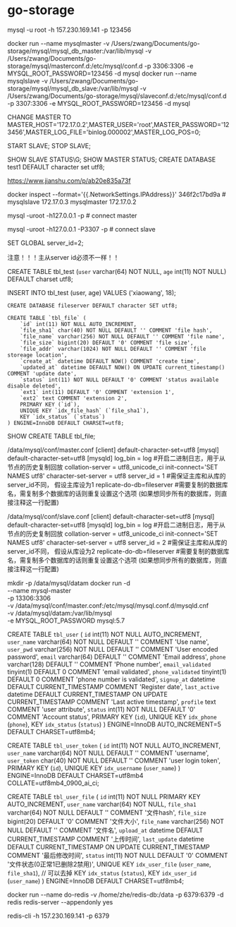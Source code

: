 # go-storage
mysql -u root -h 157.230.169.141 -p
123456

docker run --name mysqlmaster -v /Users/zwang/Documents/go-storage/mysql/mysql_db_master:/var/lib/mysql -v /Users/zwang/Documents/go-storage/mysql/masterconf.d:/etc/mysql/conf.d -p 3306:3306 -e MYSQL_ROOT_PASSWORD=123456 -d mysql
docker run --name mysqlslave -v /Users/zwang/Documents/go-storage/mysql/mysql_db_slave:/var/lib/mysql -v /Users/zwang/Documents/go-storage/mysql/slaveconf.d:/etc/mysql/conf.d -p 3307:3306 -e MYSQL_ROOT_PASSWORD=123456 -d mysql

CHANGE MASTER TO MASTER_HOST='172.17.0.2',MASTER_USER='root',MASTER_PASSWORD='123456',MASTER_LOG_FILE='binlog.000002',MASTER_LOG_POS=0;

START SLAVE;
STOP SLAVE;

SHOW SLAVE STATUS\G;
SHOW MASTER STATUS;
CREATE DATABASE test1 DEFAULT character set utf8;

https://www.jianshu.com/p/ab20e835a73f

docker inspect --format='{{.NetworkSettings.IPAddress}}' 346f2c17bd9a # mysqlslave 172.17.0.3 mysqlmaster 172.17.0.2

mysql -uroot -h127.0.0.1 -p # connect master

mysql -uroot -h127.0.0.1 -P3307 -p # connect slave

SET GLOBAL server_id=2;

注意！！！主从server id必须不一样！！

CREATE TABLE tbl_test (`user` varchar(64) NOT NULL, `age` int(11) NOT NULL) DEFAULT charset utf8;

INSERT INTO tbl_test (user, age) VALUES ('xiaowang', 18);


```
CREATE DATABASE fileserver DEFAULT character SET utf8;

CREATE TABLE `tbl_file` (
    `id` int(11) NOT NULL AUTO_INCREMENT,
    `file_sha1` char(40) NOT NULL DEFAULT '' COMMENT 'file hash',
    `file_name` varchar(256) NOT NULL DEFAULT '' COMMENT 'file name',
    `file_size` bigint(20) DEFAULT '0' COMMENT 'file size',
    `file_addr` varchar(1024) NOT NULL DEFAULT '' COMMENT 'file storeage location',
    `create_at` datetime DEFAULT NOW() COMMENT 'create time',
    `updated_at` datetime DEFAULT NOW() ON UPDATE current_timestamp() COMMENT 'update date',
    `status` int(11) NOT NULL DEFAULT '0' COMMENT 'status available disable deleted',
    `ext1` int(11) DEFAULT '0' COMMENT 'extension 1',
    `ext2` text COMMENT 'extension 2',
    PRIMARY KEY (`id`),
    UNIQUE KEY `idx_file_hash` (`file_sha1`),
    KEY `idx_status` (`status`)
) ENGINE=InnoDB DEFAULT CHARSET=utf8;
```

SHOW CREATE TABLE tbl_file;

/data/mysql/conf/master.conf
[client]
default-character-set=utf8
[mysql]
default-character-set=utf8
[mysqld]
log_bin = log  #开启二进制日志，用于从节点的历史复制回放
collation-server = utf8_unicode_ci
init-connect='SET NAMES utf8'
character-set-server = utf8
server_id = 1  #需保证主库和从库的server_id不同， 假设主库设为1
replicate-do-db=fileserver  #需要复制的数据库名，需复制多个数据库的话则重复设置这个选项 (如果想同步所有的数据库，则直接注释这一行配置)

/data/mysql/conf/slave.conf
[client]
default-character-set=utf8
[mysql]
default-character-set=utf8
[mysqld]
log_bin = log  #开启二进制日志，用于从节点的历史复制回放
collation-server = utf8_unicode_ci
init-connect='SET NAMES utf8'
character-set-server = utf8
server_id = 2  #需保证主库和从库的server_id不同， 假设从库设为2
replicate-do-db=fileserver  #需要复制的数据库名，需复制多个数据库的话则重复设置这个选项 (如果想同步所有的数据库，则直接注释这一行配置)


mkdir -p /data/mysql/datam
docker run -d \
    --name mysql-master \
    -p 13306:3306 \
    -v /data/mysql/conf/master.conf:/etc/mysql/mysql.conf.d/mysqld.cnf \
    -v /data/mysql/datam:/var/lib/mysql  \
    -e MYSQL_ROOT_PASSWORD
    mysql:5.7


CREATE TABLE `tbl_user` (
    `id` int(11) NOT NULL AUTO_INCREMENT,
    `user_name` varchar(64) NOT NULL DEFAULT '' COMMENT 'Use name',
    `user_pwd` varchar(256) NOT NULL DEFAULT '' COMMENT 'User encoded password',
    `email` varchar(64) DEFAULT '' COMMENT 'Email address',
    `phone` varchar(128) DEFAULT '' COMMENT 'Phone number',
    `email_validated` tinyint(1) DEFAULT 0 COMMENT 'email validated',
    `phone_validated` tinyint(1) DEFAULT 0 COMMENT 'phone number is validated',
    `signup_at` datetime DEFAULT CURRENT_TIMESTAMP COMMENT 'Register date',
    `last_active` datetime DEFAULT CURRENT_TIMESTAMP ON UPDATE CURRENT_TIMESTAMP COMMENT 'Last active timestamp',
    `profile` text COMMENT 'user attribute',
    `status` int(11) NOT NULL DEFAULT '0' COMMENT 'Account status',
    PRIMARY KEY (`id`),
    UNIQUE KEY `idx_phone` (`phone`),
    KEY `idx_status` (`status`)
) ENGINE=InnoDB AUTO_INCREMENT=5 DEFAULT CHARSET=utf8mb4;


CREATE TABLE `tbl_user_token` (
    `id` int(11) NOT NULL AUTO_INCREMENT,
    `user_name` varchar(64) NOT NULL DEFAULT '' COMMENT 'username',
    `user_token` char(40) NOT NULL DEFAULT '' COMMENT 'user login token',
    PRIMARY KEY (`id`),
    UNIQUE KEY `idx_username` (`user_name`)
) ENGINE=InnoDB DEFAULT CHARSET=utf8mb4 COLLATE=utf8mb4_0900_ai_ci;

CREATE TABLE `tbl_user_file` (
  `id` int(11) NOT NULL PRIMARY KEY AUTO_INCREMENT,
  `user_name` varchar(64) NOT NULL,
  `file_sha1` varchar(64) NOT NULL DEFAULT '' COMMENT '文件hash',
  `file_size` bigint(20) DEFAULT '0' COMMENT '文件大小',
  `file_name` varchar(256) NOT NULL DEFAULT '' COMMENT '文件名',
  `upload_at` datetime DEFAULT CURRENT_TIMESTAMP COMMENT '上传时间',
  `last_update` datetime DEFAULT CURRENT_TIMESTAMP 
          ON UPDATE CURRENT_TIMESTAMP COMMENT '最后修改时间',
  `status` int(11) NOT NULL DEFAULT '0' COMMENT '文件状态(0正常1已删除2禁用)',
  UNIQUE KEY `idx_user_file` (`user_name`, `file_sha1`), // 可以去掉
  KEY `idx_status` (`status`),
  KEY `idx_user_id` (`user_name`)
) ENGINE=InnoDB DEFAULT CHARSET=utf8mb4;

docker run --name do-redis -v /home/zhe/redis-db:/data -p 6379:6379 -d redis redis-server --appendonly yes

redis-cli -h 157.230.169.141 -p 6379
